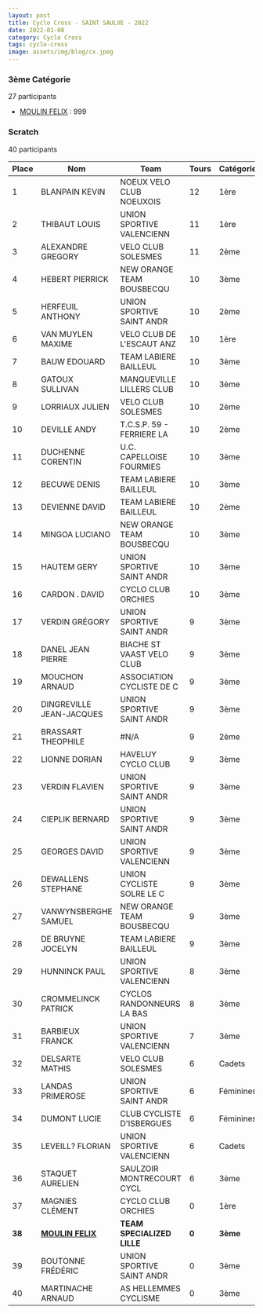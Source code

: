 ```yaml
---
layout: post
title: Cyclo Cross - SAINT SAULVE - 2022
date: 2022-01-08
category: Cyclo Cross
tags: cyclo-cross
image: assets/img/blog/cx.jpeg
---
```


### 3ème Catégorie
27 participants
- [MOULIN FELIX](https://teamspecializedlille.github.io/works/moulinfelix) : 999

### Scratch
40 participants

| Place | Nom | Team | Tours | Catégorie | Temps |
|---|---|---|---|---|---|
| 1 | BLANPAIN KEVIN | NOEUX VELO CLUB NOEUXOIS | 12 | 1ère | 0:50:57 | 
| 2 | THIBAUT LOUIS | UNION SPORTIVE VALENCIENN | 11 | 1ère | 0:52:56 | 
| 3 | ALEXANDRE GREGORY | VELO CLUB SOLESMES | 11 | 2ème | 0:56:37 | 
| 4 | HEBERT PIERRICK | NEW ORANGE TEAM BOUSBECQU | 10 | 3ème | 0:51:4 | 
| 5 | HERFEUIL ANTHONY | UNION SPORTIVE SAINT ANDR | 10 | 2ème | 0:51:22 | 
| 6 | VAN MUYLEN MAXIME | VELO CLUB DE L'ESCAUT ANZ | 10 | 1ère | 0:51:51 | 
| 7 | BAUW EDOUARD | TEAM LABIERE BAILLEUL | 10 | 3ème | 0:53:4 | 
| 8 | GATOUX SULLIVAN | MANQUEVILLE LILLERS CLUB  | 10 | 3ème | 0:53:22 | 
| 9 | LORRIAUX JULIEN | VELO CLUB SOLESMES | 10 | 2ème | 0:53:28 | 
| 10 | DEVILLE ANDY | T.C.S.P. 59 - FERRIERE LA | 10 | 2ème | 0:53:49 | 
| 11 | DUCHENNE CORENTIN | U.C. CAPELLOISE FOURMIES | 10 | 3ème | 0:54:17 | 
| 12 | BECUWE DENIS | TEAM LABIERE BAILLEUL | 10 | 3ème | 0:54:23 | 
| 13 | DEVIENNE DAVID | TEAM LABIERE BAILLEUL | 10 | 2ème | 0:54:45 | 
| 14 | MINGOA LUCIANO | NEW ORANGE TEAM BOUSBECQU | 10 | 3ème | 0:55:28 | 
| 15 | HAUTEM GERY | UNION SPORTIVE SAINT ANDR | 10 | 3ème | 0:55:32 | 
| 16 | CARDON . DAVID | CYCLO CLUB ORCHIES | 10 | 3ème | 0:56:0 | 
| 17 | VERDIN GRÉGORY | UNION SPORTIVE SAINT ANDR | 9 | 3ème | 0:51:31 | 
| 18 | DANEL JEAN PIERRE | BIACHE ST VAAST VELO CLUB | 9 | 3ème | 0:52:17 | 
| 19 | MOUCHON ARNAUD | ASSOCIATION CYCLISTE DE C | 9 | 3ème | 0:52:24 | 
| 20 | DINGREVILLE JEAN-JACQUES | UNION SPORTIVE SAINT ANDR | 9 | 3ème | 0:53:15 | 
| 21 | BRASSART THEOPHILE | #N/A | 9 | 2ème | 0:54:29 | 
| 22 | LIONNE DORIAN | HAVELUY CYCLO CLUB | 9 | 3ème | 0:54:59 | 
| 23 | VERDIN FLAVIEN | UNION SPORTIVE SAINT ANDR | 9 | 3ème | 0:55:11 | 
| 24 | CIEPLIK BERNARD | UNION SPORTIVE SAINT ANDR | 9 | 3ème | 0:55:17 | 
| 25 | GEORGES DAVID | UNION SPORTIVE VALENCIENN | 9 | 3ème | 0:55:21 | 
| 26 | DEWALLENS STEPHANE | UNION CYCLISTE SOLRE LE C | 9 | 3ème | 0:56:15 | 
| 27 | VANWYNSBERGHE SAMUEL | NEW ORANGE TEAM BOUSBECQU | 9 | 3ème | 0:56:29 | 
| 28 | DE BRUYNE JOCELYN | TEAM LABIERE BAILLEUL | 9 | 3ème | 0:57:38 | 
| 29 | HUNNINCK PAUL | UNION SPORTIVE VALENCIENN | 8 | 3ème | 0:53:5 | 
| 30 | CROMMELINCK PATRICK | CYCLOS RANDONNEURS LA BAS | 8 | 3ème | 0:53:22 | 
| 31 | BARBIEUX FRANCK | UNION SPORTIVE VALENCIENN | 7 | 3ème | 0:52:7 | 
| 32 | DELSARTE MATHIS | VELO CLUB SOLESMES | 6 | Cadets | 0:35:17 | 
| 33 | LANDAS PRIMEROSE | UNION SPORTIVE SAINT ANDR | 6 | Féminines | 0:38:16 | 
| 34 | DUMONT LUCIE | CLUB CYCLISTE D'ISBERGUES | 6 | Féminines | 0:41:27 | 
| 35 | LEVEILL? FLORIAN | UNION SPORTIVE VALENCIENN | 6 | Cadets | 0:42:6 | 
| 36 | STAQUET AURELIEN | SAULZOIR MONTRECOURT CYCL | 6 | 3ème | 0:54:25 | 
| 37 | MAGNIES CLÉMENT | CYCLO CLUB ORCHIES | 0 | 1ère | 0:38:53 | 
| **38** | **[MOULIN FELIX](https://teamspecializedlille.github.io/works/moulinfelix)** | **TEAM SPECIALIZED LILLE** | **0** | **3ème** | **0:38:53** | 
| 39 | BOUTONNE FRÉDÉRIC | UNION SPORTIVE SAINT ANDR | 0 | 3ème | 0:38:53 | 
| 40 | MARTINACHE ARNAUD | AS HELLEMMES CYCLISME | 0 | 3ème | 0:38:53 | 
